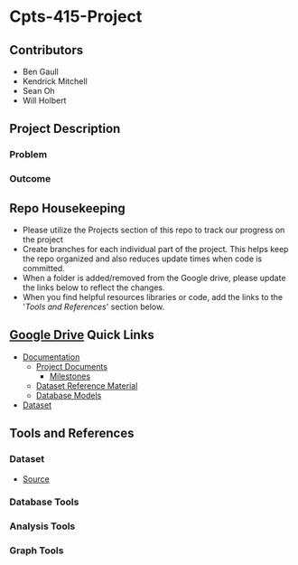 # Cpts-415-Project

## Contributors
- Ben Gaull
- Kendrick Mitchell
- Sean Oh
- Will Holbert

## Project Description

### **Problem**

### **Outcome**


## Repo Housekeeping
- Please utilize the Projects section of this repo to track our progress on the project
- Create branches for each individual part of the project.  This helps keep the repo organized and also reduces update times when code is committed.
- When a folder is added/removed from the Google drive, please update the links below to reflect the changes.
- When you find helpful resources libraries or code, add the links to the '*Tools and References*' section below.


## [Google Drive](https://drive.google.com/drive/folders/1NY7JXF7GLhAM65Uj7jW56QMx020L2Qow?usp=sharing) Quick Links
- [Documentation](https://drive.google.com/drive/folders/1MuafmRq7uJ87c1FxNrW4uXtkhDoKfIqV)
  - [Project Documents](https://drive.google.com/drive/folders/1UaXVBXl2-thj-H9NJZ1iMkrxZiroFNVF)
    - [Milestones](https://drive.google.com/drive/folders/1nbBlOWO157QYC2biSbXUCosZiXl1sSJw)
  - [Dataset Reference Material](https://drive.google.com/drive/folders/1N_WNxbjsk2dTp1kSun2EpOZ851xg7_T6)
  - [Database Models](https://drive.google.com/drive/folders/1_FmhIBNyq_tp7yIx_bYi866v6cZCLZH9)
- [Dataset](https://drive.google.com/drive/folders/1hltfrR85fdkVB8pdfjZyb2IzcDbIr7Qg)











## Tools and References
### Dataset
- [Source](https://www1.nyc.gov/site/tlc/about/tlc-trip-record-data.page)

### Database Tools


### Analysis Tools


### Graph Tools




